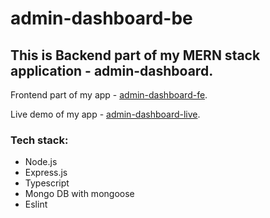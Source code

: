 # admin-dashboard-be

## This is Backend part of my MERN stack application - admin-dashboard.

Frontend part of my app - [admin-dashboard-fe](https://github.com/danijel96/admin-dashboard "admin-dashboard").

Live demo of my app - [admin-dashboard-live](https://admin-dashboard-danijel96.vercel.app/ "admin-dashboard").

### Tech stack:

- Node.js
- Express.js
- Typescript
- Mongo DB with mongoose 
- Eslint
